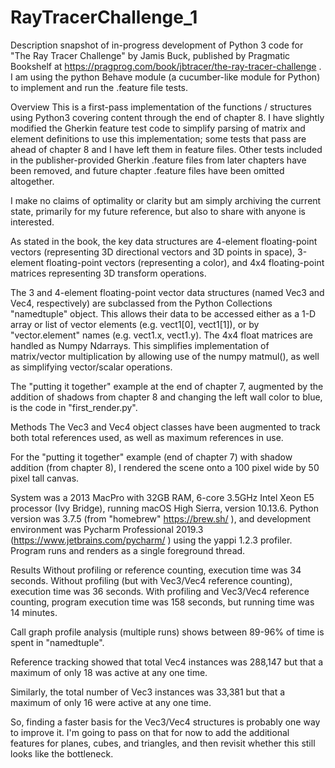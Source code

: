 # RayTracerChallenge_1
Description
snapshot of in-progress development of Python 3 code for "The Ray Tracer Challenge" by Jamis Buck, 
published by Pragmatic Bookshelf at https://pragprog.com/book/jbtracer/the-ray-tracer-challenge .
I am using the python Behave module (a cucumber-like module for Python) to implement and run the 
.feature file tests.

Overview
This is a first-pass implementation of the functions / structures using Python3 covering content through
the end of chapter 8. I have slightly modified the Gherkin feature test code to simplify parsing of matrix 
and element definitions to use this implementation; some tests that pass are ahead of chapter 8 and I have
left them in feature files.  Other tests included in the publisher-provided Gherkin .feature files from
later chapters have been removed, and future chapter .feature files have been omitted altogether.

I make no claims of optimality or clarity but am simply archiving the current state, primarily for my 
future reference, but also to share with anyone is interested.   

As stated in the book, the key data structures are 4-element floating-point vectors (representing 
3D directional vectors and 3D points in space), 3-element floating-point vectors (representing a color),
and 4x4 floating-point matrices representing 3D transform operations.

The 3 and 4-element floating-point vector data structures (named Vec3 and Vec4, respectively) are 
subclassed from the Python Collections "namedtuple" object.  This allows their data to be accessed 
either as a 1-D array or list of vector elements (e.g. vect1[0], vect1[1]), or by "vector.element" 
names (e.g. vect1.x, vect1.y).  The 4x4 float matrices are handled as Numpy Ndarrays.
This simplifies implementation of matrix/vector multiplication by allowing use of the numpy matmul(),
as well as simplifying vector/scalar operations.

The "putting it together" example at the end of chapter 7, augmented by the addition of shadows from
chapter 8 and changing the left wall color to blue, is the code in "first_render.py".  


Methods
The Vec3 and Vec4 object classes have been augmented to track both total references used, as well 
as maximum references in use.

For the "putting it together" example (end of chapter 7) with shadow addition (from chapter 8),
I rendered the scene onto a 100 pixel wide by 50 pixel tall canvas.

System was a 2013 MacPro with 32GB RAM, 6-core 3.5GHz Intel Xeon E5 processor (Ivy Bridge), running 
macOS High Sierra, version 10.13.6.  Python version was 3.7.5 (from "homebrew" https://brew.sh/ ),
and development environment was Pycharm Professional 2019.3 (https://www.jetbrains.com/pycharm/ ) using
the yappi 1.2.3 profiler.  Program runs and renders as a single foreground thread.

Results
Without profiling or reference counting, execution time was 34 seconds.
Without profiling (but with Vec3/Vec4 reference counting), execution time was 36 seconds.
With profiling and Vec3/Vec4 reference counting, program execution time was 158 seconds, 
but running time was 14 minutes.


Call graph profile analysis (multiple runs) shows between 89-96% of time is spent 
in "namedtuple". 

Reference tracking showed that total Vec4 instances was 288,147 but that a maximum 
of only 18 was active at any one time.

Similarly, the total number of Vec3 instances was 33,381 but that a maximum of only 16
were active at any one time.

So, finding a faster basis for the Vec3/Vec4 structures is probably one way to improve it.
I'm going to pass on that for now to add the additional features for planes, cubes, 
and triangles, and then revisit whether this still looks like the bottleneck.


